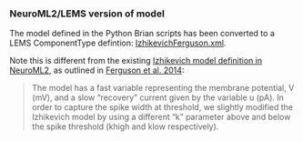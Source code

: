 ### NeuroML2/LEMS version of model 

The model defined in the Python Brian scripts has been converted to a LEMS ComponentType defintion: [IzhikevichFerguson.xml](https://github.com/OpenSourceBrain/FergusonEtAl2014-CA1PyrCell/blob/master/NeuroML2/IzhikevichFerguson.xml).

Note this is different from the existing [Izhikevich model definition in NeuroML2](https://neuroml.org/NeuroML2CoreTypes/Cells.html#izhikevichCell), as outlined in [Ferguson et al. 2014](http://f1000research.com/articles/3-104/v1):

> The model has a fast variable representing the membrane potential, V (mV), 
and a slow “recovery” current given by the variable u (pA).
In order to capture the spike width at threshold, we slightly modified the 
Izhikevich model by using a different “k” parameter above
and below the spike threshold (khigh and klow respectively).

